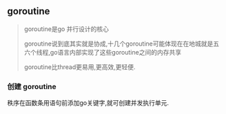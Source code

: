 ## goroutine

> goroutine是go 并行设计的核心
>
> goroutine说到底其实就是协成,十几个goroutine可能体现在在地城就是五六个线程,go语言内部实现了这些goroutine之间的内存共享
>
> goroutine比thread更易用,更高效,更轻便.



### 创建 goroutine

秩序在函数条用语句前添加go关键字,就可创建并发执行单元.

